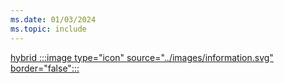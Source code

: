 ```yaml
---
ms.date: 01/03/2024
ms.topic: include
---
```


[hybrid :::image type="icon" source="../images/information.svg" border="false":::](../../how-it-works.md "For organizations using Active Directory identities synchronized to Microsoft Entra ID. Device management is usually done via Group Policy or Intune/MDM")
